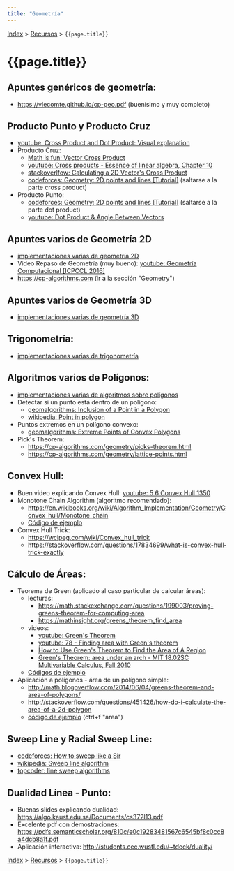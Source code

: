 ```yaml
---
title: "Geometría"
---
```

[Index](../index) > [Recursos](resources) > ```{{page.title}}```

# {{page.title}}

## Apuntes genéricos de geometría:
- <https://vlecomte.github.io/cp-geo.pdf> (buenísimo y muy completo)

## Producto Punto y Producto Cruz
- [youtube: Cross Product and Dot Product: Visual explanation](https://www.youtube.com/watch?v=h0NJK4mEIJU)
- Producto Cruz:
  - [Math is fun: Vector Cross Product](https://www.mathsisfun.com/algebra/vectors-cross-product.html)
  - [youtube: Cross products - Essence of linear algebra, Chapter 10](https://www.youtube.com/watch?v=eu6i7WJeinw)
  - [stackoverlfow: Calculating a 2D Vector's Cross Product](https://stackoverflow.com/questions/243945/calculating-a-2d-vectors-cross-product)
  - [codeforces: Geometry: 2D points and lines [Tutorial]](https://codeforces.com/blog/entry/48122) (saltarse a la parte cross product)
- Producto Punto:
  - [codeforces: Geometry: 2D points and lines [Tutorial]](https://codeforces.com/blog/entry/48122) (saltarse a la parte dot product)
  - [youtube: Dot Product & Angle Between Vectors](https://www.youtube.com/watch?v=p8BZTFNSKIw)

## Apuntes varios de Geometría 2D
- [implementaciones varias de geometría 2D](https://github.com/PabloMessina/Competitive-Programming-Material/blob/master/Geometry/Geometry2DUtils.cpp)
- Video Repaso de Geometría (muy bueno): [youtube: Geometría Computacional [ICPCCL 2016]](https://youtu.be/nk5ejrBWORw?list=PL-c_98SOXhxaXMMfnemh2ihniZsj57L8-)
- <https://cp-algorithms.com> (ir a la sección "Geometry")

## Apuntes varios de Geometría 3D
- [implementaciones varias de geometría 3D](https://github.com/PabloMessina/Competitive-Programming-Material/blob/master/Geometry/Geometry3DUtils.cpp)
  
## Trigonometría:
- [implementaciones varias de trigonometría](https://github.com/PabloMessina/Competitive-Programming-Material/blob/master/Geometry/Trigonometry.cpp)

## Algoritmos varios de Polígonos:
- [implementaciones varias de algoritmos sobre polígonos](https://github.com/PabloMessina/Competitive-Programming-Material/blob/master/Geometry/PolygonAlgorithms.cpp)
- Detectar si un punto está dentro de un polígono:
  - [geomalgorithms: Inclusion of a Point in a Polygon](http://geomalgorithms.com/a03-_inclusion.html)
  - [wikipedia: Point in polygon](https://en.wikipedia.org/wiki/Point_in_polygon)
- Puntos extremos en un polígono convexo:
  - [geomalgorithms: Extreme Points of Convex Polygons](http://geomalgorithms.com/a14-_extreme_pts.html)
- Pick's Theorem:
  - <https://cp-algorithms.com/geometry/picks-theorem.html>
  - <https://cp-algorithms.com/geometry/lattice-points.html>
    
## Convex Hull:
- Buen video explicando Convex Hull: [youtube: 5 6 Convex Hull 1350](https://www.youtube.com/watch?v=wRTGDig3jx8)
- Monotone Chain Algorithm (algoritmo recomendado):
    - <https://en.wikibooks.org/wiki/Algorithm_Implementation/Geometry/Convex_hull/Monotone_chain>
    - [Código de ejemplo](https://github.com/PabloMessina/Competitive-Programming-Material/blob/master/Geometry/ConvexHull.cpp)
- Convex Hull Trick:
  - <https://wcipeg.com/wiki/Convex_hull_trick>
  - <https://stackoverflow.com/questions/17834699/what-is-convex-hull-trick-exactly>

## Cálculo de Áreas:
  - Teorema de Green (aplicado al caso particular de calcular áreas):
    - lecturas:
      - <https://math.stackexchange.com/questions/199003/proving-greens-theorem-for-computing-area>
      - <https://mathinsight.org/greens_theorem_find_area>
    - videos:
      - [youtube: Green's Theorem](https://www.youtube.com/watch?v=a_zdFvYXX_c)
      - [youtube: 78 - Finding area with Green's theorem](https://www.youtube.com/watch?v=42vEvHpXYP8)
      - [How to Use Green's Theorem to Find the Area of A Region](https://www.youtube.com/watch?v=w3ugdu0oFgE)
      - [Green's Theorem: area under an arch - MIT 18.02SC Multivariable Calculus, Fall 2010](https://www.youtube.com/watch?v=KXof0q88xbg)
    - [Códigos de ejemplo](https://github.com/PabloMessina/Competitive-Programming-Material/blob/master/Geometry/GreensTheorem.cpp)
  - Aplicación a polígonos - área de un polígono simple:
    - <http://math.blogoverflow.com/2014/06/04/greens-theorem-and-area-of-polygons/>
    - <http://stackoverflow.com/questions/451426/how-do-i-calculate-the-area-of-a-2d-polygon>
    - [código de ejemplo](https://github.com/PabloMessina/Competitive-Programming-Material/blob/master/Geometry/PolygonAlgorithms.cpp) (ctrl+f "area")
    
## Sweep Line y Radial Sweep Line:
  - [codeforces: How to sweep like a Sir](http://codeforces.com/blog/entry/20377)
  - [wikipedia: Sweep line algorithm](https://en.wikipedia.org/wiki/Sweep_line_algorithm)
  - [topcoder: line sweep algorithms](https://www.topcoder.com/community/data-science/data-science-tutorials/line-sweep-algorithms/)  
  
## Dualidad Línea - Punto:
- Buenas slides explicando dualidad: <https://algo.kaust.edu.sa/Documents/cs372l13.pdf>
- Excelente pdf con demostraciones: <https://pdfs.semanticscholar.org/810c/e0c19283481567c6545bf8c0cc8a4dcb8a1f.pdf>
- Aplicación interactiva: <http://students.cec.wustl.edu/~tdeck/duality/>

[Index](../index) > [Recursos](resources) > ```{{page.title}}```
